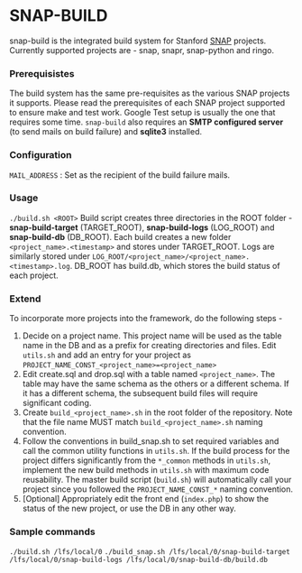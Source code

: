 SNAP-BUILD
==========

snap-build is the integrated build system for Stanford [SNAP](http://snap.stanford.edu) projects. Currently supported projects are - snap, snapr, snap-python and ringo.

### Prerequisistes
The build system has the same pre-requisites as the various SNAP projects it supports. Please read the prerequisites of each SNAP project supported to ensure make and test work. Google Test setup is usually the one that requires some time. `snap-build` also requires an **SMTP configured server** (to send mails on build failure) and **sqlite3** installed.

### Configuration
`MAIL_ADDRESS` : Set as the recipient of the build failure mails.

### Usage
`./build.sh <ROOT>`
Build script creates three directories in the ROOT folder - **snap-build-target** (TARGET_ROOT), **snap-build-logs** (LOG_ROOT) and **snap-build-db** (DB_ROOT). Each build creates a new folder `<project_name>.<timestamp>` and stores under TARGET_ROOT. Logs are similarly stored under `LOG_ROOT/<project_name>/<project_name>.<timestamp>.log`. DB_ROOT has build.db, which stores the build status of each project.

### Extend
To incorporate more projects into the framework, do the following steps - 

1. Decide on a project name. This project name will be used as the table name in the DB and as a prefix for creating directories and files. Edit `utils.sh` and add an entry for your project as `PROJECT_NAME_CONST_<project_name>=<project_name>`
2. Edit create.sql and drop.sql with a table named `<project_name>`. The table may have the same schema as the others or a different schema. If it has a different schema, the subsequent build files will require significant coding.
3. Create `build_<project_name>.sh` in the root folder of the repository. Note that the file name MUST match `build_<project_name>.sh` naming convention.
4. Follow the conventions in build_snap.sh to set required variables and call the common utility functions in `utils.sh`. If the build process for the project differs significantly from the `*_common` methods in `utils.sh`, implement the new build methods in `utils.sh` with maximum code reusability. The master build script (`build.sh`) will automatically call your project since you followed the `PROJECT_NAME_CONST_*` naming convention.
5. [Optional] Appropriately edit the front end (`index.php`) to show the status of the new project, or use the DB in any other way.


### Sample commands
`./build.sh /lfs/local/0`
`./build_snap.sh /lfs/local/0/snap-build-target /lfs/local/0/snap-build-logs /lfs/local/0/snap-build-db/build.db`

